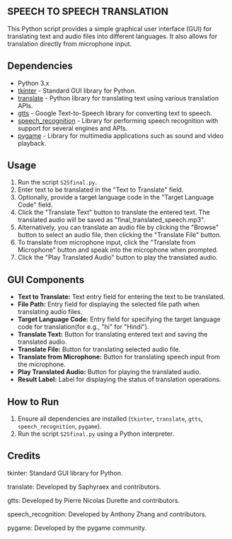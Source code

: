## SPEECH TO SPEECH TRANSLATION

This Python script provides a simple graphical user interface (GUI) for translating text and audio files into different languages. It also allows for translation directly from microphone input.

## Dependencies
- Python 3.x
- [tkinter](https://docs.python.org/3/library/tkinter.html) - Standard GUI library for Python.
- [translate](https://pypi.org/project/translate/) - Python library for translating text using various translation APIs.
- [gtts](https://pypi.org/project/gTTS/) - Google Text-to-Speech library for converting text to speech.
- [speech_recognition](https://pypi.org/project/SpeechRecognition/) - Library for performing speech recognition with support for several engines and APIs.
- [pygame](https://pypi.org/project/pygame/) - Library for multimedia applications such as sound and video playback.

## Usage
1. Run the script `S2Sfinal.py`.
2. Enter text to be translated in the "Text to Translate" field.
3. Optionally, provide a target language code in the "Target Language Code" field.
4. Click the "Translate Text" button to translate the entered text. The translated audio will be saved as "final_translated_speech.mp3".
5. Alternatively, you can translate an audio file by clicking the "Browse" button to select an audio file, then clicking the "Translate File" button.
6. To translate from microphone input, click the "Translate from Microphone" button and speak into the microphone when prompted.
7. Click the "Play Translated Audio" button to play the translated audio.

## GUI Components
- **Text to Translate:** Text entry field for entering the text to be translated.
- **File Path:** Entry field for displaying the selected file path when translating audio files.
- **Target Language Code:** Entry field for specifying the target language code for translation(for e.g., "hi" for "Hindi").
- **Translate Text:** Button for translating entered text and saving the translated audio.
- **Translate File:** Button for translating selected audio file.
- **Translate from Microphone:** Button for translating speech input from the microphone.
- **Play Translated Audio:** Button for playing the translated audio.
- **Result Label:** Label for displaying the status of translation operations.

## How to Run
1. Ensure all dependencies are installed (`tkinter`, `translate`, `gtts`, `speech_recognition`, `pygame`).
2. Run the script `S2Sfinal.py` using a Python interpreter.

## Credits
tkinter: Standard GUI library for Python.

translate: Developed by Saphyraex and contributors.

gtts: Developed by Pierre Nicolas Durette and contributors.

speech_recognition: Developed by Anthony Zhang and contributors.

pygame: Developed by the pygame community.

